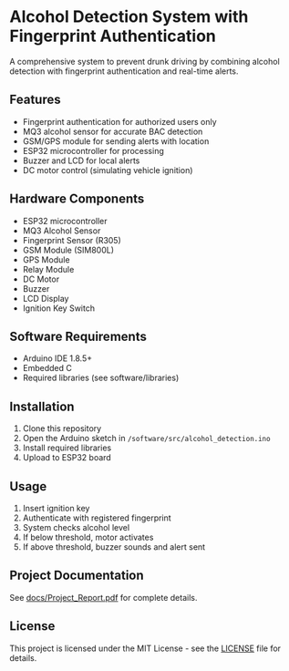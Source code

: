 # Alcohol Detection System with Fingerprint Authentication

A comprehensive system to prevent drunk driving by combining alcohol detection with fingerprint authentication and real-time alerts.

## Features
- Fingerprint authentication for authorized users only
- MQ3 alcohol sensor for accurate BAC detection
- GSM/GPS module for sending alerts with location
- ESP32 microcontroller for processing
- Buzzer and LCD for local alerts
- DC motor control (simulating vehicle ignition)

## Hardware Components
- ESP32 microcontroller
- MQ3 Alcohol Sensor
- Fingerprint Sensor (R305)
- GSM Module (SIM800L)
- GPS Module
- Relay Module
- DC Motor
- Buzzer
- LCD Display
- Ignition Key Switch

## Software Requirements
- Arduino IDE 1.8.5+
- Embedded C
- Required libraries (see software/libraries)

## Installation
1. Clone this repository
2. Open the Arduino sketch in `/software/src/alcohol_detection.ino`
3. Install required libraries
4. Upload to ESP32 board

## Usage
1. Insert ignition key
2. Authenticate with registered fingerprint
3. System checks alcohol level
4. If below threshold, motor activates
5. If above threshold, buzzer sounds and alert sent

## Project Documentation
See [docs/Project_Report.pdf](docs/Project_Report.pdf) for complete details.

## License
This project is licensed under the MIT License - see the [LICENSE](LICENSE) file for details.

